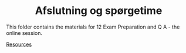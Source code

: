 <h1 align="center">Afslutning og spørgetime</h1>

This folder contains the materials for 12 Exam Preparation and Q A - the online session.

[Resources](https://viaucdk-my.sharepoint.com/:f:/g/personal/rib_viauc_dk/EkY5lwozszRJnbJgB_n-lewBk-kr4paiBE_u5kxs8j6VTQ?e=rl1uyb)